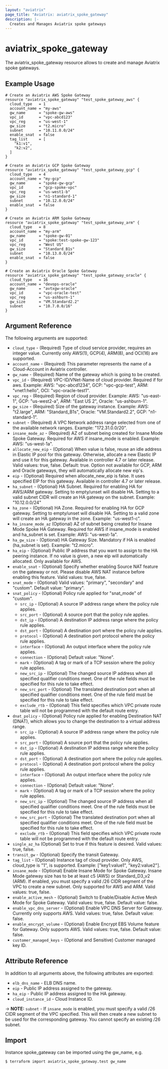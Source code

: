 ```yaml
---
layout: "aviatrix"
page_title: "Aviatrix: aviatrix_spoke_gateway"
description: |-
  Creates and Manages Aviatrix spoke gateways
---
```


# aviatrix_spoke_gateway

The aviatrix_spoke_gateway resource allows to create and manage Aviatrix spoke gateways.

## Example Usage

```hcl
# Create an Aviatrix AWS Spoke Gateway
resource "aviatrix_spoke_gateway" "test_spoke_gateway_aws" {
  cloud_type   = 1
  account_name = "my-aws"
  gw_name      = "spoke-gw-aws"
  vpc_id       = "vpc-abcd123"
  vpc_reg      = "us-west-1"
  gw_size      = "t2.micro"
  subnet       = "10.11.0.0/24"
  enable_snat  = false
  tag_list     = [
    "k1:v1",
    "k2:v2",
  ]
}
```
```hcl
# Create an Aviatrix GCP Spoke Gateway
resource "aviatrix_spoke_gateway" "test_spoke_gateway_gcp" {
  cloud_type   = 4
  account_name = "my-gcp"
  gw_name      = "spoke-gw-gcp"
  vpc_id       = "gcp-spoke-vpc"
  vpc_reg      = "us-west1-b"
  gw_size      = "n1-standard-1"
  subnet       = "10.12.0.0/24"
  enable_snat  = false
}
```
```hcl
# Create an Aviatrix ARM Spoke Gateway
resource "aviatrix_spoke_gateway" "test_spoke_gateway_arm" {
  cloud_type   = 8
  account_name = "my-arm"
  gw_name      = "spoke-gw-01"
  vpc_id       = "spoke:test-spoke-gw-123"
  vpc_reg      = "West US"
  gw_size      = "Standard_B1s"
  subnet       = "10.13.0.0/24"
  enable_snat  = false
}
```
```hcl
# Create an Aviatrix Oracle Spoke Gateway
resource "aviatrix_spoke_gateway" "test_spoke_gateway_oracle" {
  cloud_type   = 16
  account_name = "devops-oracle"
  gw_name      = "avtxgw-oracle"
  vpc_id       = "vpc-oracle-test"
  vpc_reg      = "us-ashburn-1"
  gw_size      = "VM.Standard2.2"
  subnet       = "10.7.0.0/16"
}
```

## Argument Reference

The following arguments are supported:

* `cloud_type` - (Required) Type of cloud service provider, requires an integer value. Currently only AWS(1), GCP(4), ARM(8), and OCI(16) are supported.
* `account_name` - (Required) This parameter represents the name of a Cloud-Account in Aviatrix controller.
* `gw_name` - (Required) Name of the gateway which is going to be created.
* `vpc_id` - (Required) VPC-ID/VNet-Name of cloud provider. Required if for aws. Example: AWS: "vpc-abcd1234", GCP: "vpc-gcp-test", ARM: "vnet1:hello", OCI: "vpc-oracle-test1".
* `vpc_reg` - (Required) Region of cloud provider. Example: AWS: "us-east-1", GCP: "us-west2-a", ARM: "East US 2", Oracle: "us-ashburn-1".
* `gw_size` - (Required) Size of the gateway instance. Example: AWS: "t2.large", ARM: "Standard_B1s", Oracle: "VM.Standard2.2", GCP: "n1-standard-1".
* `subnet` - (Required) A VPC Network address range selected from one of the available network ranges. Example: "172.31.0.0/20".
* `insane_mode_az` - (Required) AZ of subnet being created for Insane Mode Spoke Gateway. Required for AWS if insane_mode is enabled. Example: AWS: "us-west-1a".
* `allocate_new_eip` - (Optional) When value is false, reuse an idle address in Elastic IP pool for this gateway. Otherwise, allocate a new Elastic IP and use it for this gateway. Available in controller 4.7 or later release. Valid values: true, false. Default: true. Option not available for GCP, ARM and Oracle gateways, they will automatically allocate new eip's.
* `eip` - (Optional) Required when allocate_new_eip is false. It uses specified EIP for this gateway. Available in controller 4.7 or later release.
* `ha_subnet` - (Optional) HA Subnet. Required for enabling HA for AWS/ARM gateway. Setting to empty/unset will disable HA. Setting to a valid subnet CIDR will create an HA gateway on the subnet. Example: "10.12.0.0/24"
* `ha_zone` - (Optional) HA Zone. Required for enabling HA for GCP gateway. Setting to empty/unset will disable HA. Setting to a valid zone will create an HA gateway in the zone. Example: "us-west1-c".
* `ha_insane_mode_az` (Optional) AZ of subnet being created for Insane Mode Spoke HA Gateway. Required for AWS if insane_mode is enabled and ha_subnet is set. Example: AWS: "us-west-1a".
* `ha_gw_size` - (Optional) HA Gateway Size. Mandatory if HA is enabled (ha_subnet is set). Example: "t2.micro".
* `ha_eip` - (Optional) Public IP address that you want to assign to the HA peering instance. If no value is given, a new eip will automatically allocated. Only available for AWS.
* `enable_snat` - (Optional) Specify whether enabling Source NAT feature on the gateway or not. Please disable AWS NAT instance before enabling this feature. Valid values: true, false.
* `snat_mode` - (Optional) Valid values: "primary", "secondary" and "custom". Default value: "primary".
* `snat_policy` - (Optional) Policy rule applied for "snat_mode" of "custom".
  * `src_ip` - (Optional) A source IP address range where the policy rule applies.
  * `src_port` - (Optional) A source port that the policy rule applies.
  * `dst_ip` - (Optional) A destination IP address range where the policy rule applies.
  * `dst_port` - (Optional) A destination port where the policy rule applies.
  * `protocol` - (Optional) A destination port protocol where the policy rule applies.
  * `interface` - (Optional) An output interface where the policy rule applies.
  * `connection` - (Optional) Default value: "None".
  * `mark` - (Optional) A tag or mark of a TCP session where the policy rule applies.
  * `new_src_ip` - (Optional) The changed source IP address when all specified qualifier conditions meet. One of the rule fields must be specified for this rule to take effect.
  * `new_src_port` - (Optional) The translated destination port when all specified qualifier conditions meet. One of the rule field must be specified for this rule to take effect.
  * `exclude_rtb` - (Optional) This field specifies which VPC private route table will not be programmed with the default route entry.
* `dnat_policy` - (Optional) Policy rule applied for enabling Destination NAT (DNAT), which allows you to change the destination to a virtual address range.
  * `src_ip` - (Optional) A source IP address range where the policy rule applies.
  * `src_port` - (Optional) A source port that the policy rule applies.
  * `dst_ip` - (Optional) A destination IP address range where the policy rule applies.
  * `dst_port` - (Optional) A destination port where the policy rule applies.
  * `protocol` - (Optional) A destination port protocol where the policy rule applies.
  * `interface` - (Optional) An output interface where the policy rule applies.
  * `connection` - (Optional) Default value: "None".
  * `mark` - (Optional) A tag or mark of a TCP session where the policy rule applies.
  * `new_src_ip` - (Optional) The changed source IP address when all specified qualifier conditions meet. One of the rule fields must be specified for this rule to take effect.
  * `new_src_port` - (Optional) The translated destination port when all specified qualifier conditions meet. One of the rule field must be specified for this rule to take effect.
  * `exclude_rtb` - (Optional) This field specifies which VPC private route table will not be programmed with the default route entry.
* `single_az_ha` (Optional) Set to true if this feature is desired. Valid values: true, false.
* `transit_gw` - (Optional) Specify the transit Gateway.
* `tag_list` - (Optional) Instance tag of cloud provider. Only AWS, cloud_type is "1", is supported. Example: ["key1:value1", "key2:value2"].
* `insane_mode` - (Optional) Enable Insane Mode for Spoke Gateway. Insane Mode gateway size has to be at least c5 (AWS) or Standard_D3_v2 (ARM). If enabled, you must specify a valid /26 CIDR segment of the VPC to create a new subnet. Only supported for AWS and ARM. Valid values: true, false.
* `enable_active_mesh` - (Optional) Switch to Enable/Disable Active Mesh Mode for Spoke Gateway. Valid values: true, false. Default value: false.
* `enable_vpc_dns_server` - (Optional) Enable VPC DNS Server for Gateway. Currently only supports AWS. Valid values: true, false. Default value: false.
* `enable_encrypt_volume` - (Optional) Enable Encrypt EBS Volume feature for Gateway. Only supports AWS. Valid values: true, false. Default value: false.
* `customer_managed_keys` - (Optional and Sensitive) Customer managed key ID.

## Attribute Reference

In addition to all arguments above, the following attributes are exported:

* `elb_dns_name` - ELB DNS name.
* `eip` - Public IP address assigned to the gateway.
* `ha_eip` - Public IP address assigned to the HA gateway.
* `cloud_instance_id` - Cloud Instance ID.

-> **NOTE:** `subnet` - If `insane_mode` is enabled, you must specify a valid /26 CIDR segment of the VPC specified. This will then create a new subnet to be used for the corresponding gateway. You cannot specify an existing /26 subnet.

## Import

Instance spoke_gateway can be imported using the gw_name, e.g.

```
$ terraform import aviatrix_spoke_gateway.test gw_name
```
